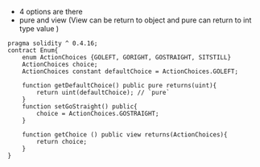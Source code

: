 - 4 options are there
- pure and view (View can be return to object and pure can return to int type value )

```
pragma solidity ^ 0.4.16;
contract Enum{
    enum ActionChoices {GOLEFT, GORIGHT, GOSTRAIGHT, SITSTILL}
    ActionChoices choice;
    ActionChoices constant defaultChoice = ActionChoices.GOLEFT;

    function getDefaultChoice() public pure returns(uint){
        return uint(defaultChoice); // `pure`
    }
    function setGoStraight() public{
        choice = ActionChoices.GOSTRAIGHT;
    }

    function getChoice () public view returns(ActionChoices){
        return choice;
    }
}
```
